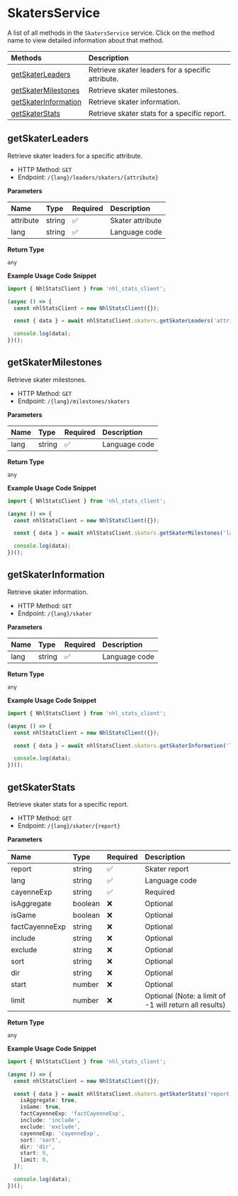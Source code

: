 # SkatersService

A list of all methods in the `SkatersService` service. Click on the method name to view detailed information about that method.

| Methods                                       | Description                                       |
| :-------------------------------------------- | :------------------------------------------------ |
| [getSkaterLeaders](#getskaterleaders)         | Retrieve skater leaders for a specific attribute. |
| [getSkaterMilestones](#getskatermilestones)   | Retrieve skater milestones.                       |
| [getSkaterInformation](#getskaterinformation) | Retrieve skater information.                      |
| [getSkaterStats](#getskaterstats)             | Retrieve skater stats for a specific report.      |

## getSkaterLeaders

Retrieve skater leaders for a specific attribute.

- HTTP Method: `GET`
- Endpoint: `/{lang}/leaders/skaters/{attribute}`

**Parameters**

| Name      | Type   | Required | Description      |
| :-------- | :----- | :------- | :--------------- |
| attribute | string | ✅       | Skater attribute |
| lang      | string | ✅       | Language code    |

**Return Type**

`any`

**Example Usage Code Snippet**

```typescript
import { NhlStatsClient } from 'nhl_stats_client';

(async () => {
  const nhlStatsClient = new NhlStatsClient({});

  const { data } = await nhlStatsClient.skaters.getSkaterLeaders('attribute', 'lang');

  console.log(data);
})();
```

## getSkaterMilestones

Retrieve skater milestones.

- HTTP Method: `GET`
- Endpoint: `/{lang}/milestones/skaters`

**Parameters**

| Name | Type   | Required | Description   |
| :--- | :----- | :------- | :------------ |
| lang | string | ✅       | Language code |

**Return Type**

`any`

**Example Usage Code Snippet**

```typescript
import { NhlStatsClient } from 'nhl_stats_client';

(async () => {
  const nhlStatsClient = new NhlStatsClient({});

  const { data } = await nhlStatsClient.skaters.getSkaterMilestones('lang');

  console.log(data);
})();
```

## getSkaterInformation

Retrieve skater information.

- HTTP Method: `GET`
- Endpoint: `/{lang}/skater`

**Parameters**

| Name | Type   | Required | Description   |
| :--- | :----- | :------- | :------------ |
| lang | string | ✅       | Language code |

**Return Type**

`any`

**Example Usage Code Snippet**

```typescript
import { NhlStatsClient } from 'nhl_stats_client';

(async () => {
  const nhlStatsClient = new NhlStatsClient({});

  const { data } = await nhlStatsClient.skaters.getSkaterInformation('lang');

  console.log(data);
})();
```

## getSkaterStats

Retrieve skater stats for a specific report.

- HTTP Method: `GET`
- Endpoint: `/{lang}/skater/{report}`

**Parameters**

| Name           | Type    | Required | Description                                            |
| :------------- | :------ | :------- | :----------------------------------------------------- |
| report         | string  | ✅       | Skater report                                          |
| lang           | string  | ✅       | Language code                                          |
| cayenneExp     | string  | ✅       | Required                                               |
| isAggregate    | boolean | ❌       | Optional                                               |
| isGame         | boolean | ❌       | Optional                                               |
| factCayenneExp | string  | ❌       | Optional                                               |
| include        | string  | ❌       | Optional                                               |
| exclude        | string  | ❌       | Optional                                               |
| sort           | string  | ❌       | Optional                                               |
| dir            | string  | ❌       | Optional                                               |
| start          | number  | ❌       | Optional                                               |
| limit          | number  | ❌       | Optional (Note: a limit of -1 will return all results) |

**Return Type**

`any`

**Example Usage Code Snippet**

```typescript
import { NhlStatsClient } from 'nhl_stats_client';

(async () => {
  const nhlStatsClient = new NhlStatsClient({});

  const { data } = await nhlStatsClient.skaters.getSkaterStats('report', 'lang', {
    isAggregate: true,
    isGame: true,
    factCayenneExp: 'factCayenneExp',
    include: 'include',
    exclude: 'exclude',
    cayenneExp: 'cayenneExp',
    sort: 'sort',
    dir: 'dir',
    start: 9,
    limit: 8,
  });

  console.log(data);
})();
```

<!-- This file was generated by liblab | https://liblab.com/ -->

